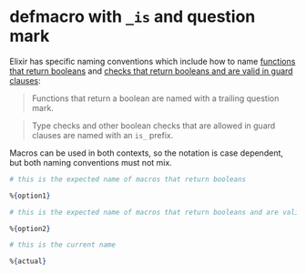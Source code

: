 # defmacro with `_is` and question mark

[comment]: # (requires 3 params:)
[comment]: # (- actual: the incorrect name that the student used)
[comment]: # (- option1: the correct name for functions)
[comment]: # (- option2: the correct name for guards)

Elixir has specific naming conventions which include how to name [functions that return booleans](https://hexdocs.pm/elixir/naming-conventions.html#trailing-question-mark-foo) and [checks that return booleans and are valid in guard clauses](https://hexdocs.pm/elixir/naming-conventions.html#is_-prefix-is_foo):

> Functions that return a boolean are named with a trailing question mark.

> Type checks and other boolean checks that are allowed in guard clauses are named with an `is_` prefix.

Macros can be used in both contexts, so the notation is case dependent, but both naming conventions must not mix.

```elixir
# this is the expected name of macros that return booleans

%{option1}

# this is the expected name of macros that return booleans and are valid in guard clauses

%{option2}

# this is the current name

%{actual}
```
